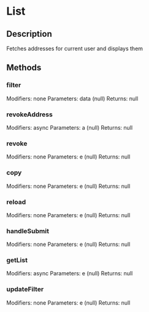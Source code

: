 # List

## Description
Fetches addresses for current user and displays them

## Methods
### filter
Modifiers: none
Parameters: data (null)
Returns: null

### revokeAddress
Modifiers: async
Parameters: a (null)
Returns: null

### revoke
Modifiers: none
Parameters: e (null)
Returns: null

### copy
Modifiers: none
Parameters: e (null)
Returns: null

### reload
Modifiers: none
Parameters: e (null)
Returns: null

### handleSubmit
Modifiers: none
Parameters: e (null)
Returns: null

### getList
Modifiers: async
Parameters: e (null)
Returns: null

### updateFilter
Modifiers: none
Parameters: e (null)
Returns: null

